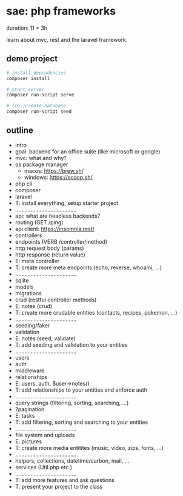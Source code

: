 # sae: php frameworks

duration: 11 * 3h

learn about mvc, rest and the laravel framework.

## demo project

```bash
# install dependencies
composer install

# start server
composer run-script serve

# (re-)create database
composer run-script seed
```

## outline

- intro
- goal: backend for an office suite (like microsoft or google)
- mvc: what and why?
- os package manager
    - macos: https://brew.sh/
    - windows: https://scoop.sh/
- php cli
- composer
- laravel
- T: install everything, setup starter project
- ........................................
- api: what are headless backends?
- routing (GET /ping)
- api client: https://insomnia.rest/
- controllers
- endpoints (VERB /controller/method)
- http request body (params)
- http response (return value)
- E: meta controller
- T: create more meta endpoints (echo, reverse, whoami, ...)
- ........................................
- sqlite
- models
- migrations
- crud (restful controller methods)
- E: notes (crud)
- T: create more crudable entities (contacts, recipes, pokemon, ...)
- ........................................
- seeding/faker
- validation
- E: notes (seed, validate)
- T: add seeding and validation to your entities
- ........................................
- users
- auth
- middleware
- relationships
- E: users, auth, $user->notes()
- T: add relationships to your entities and enforce auth
- ........................................
- query strings (filtering, sorting, searching, ...)
- ?pagination
- E: tasks
- T: add filtering, sorting and searching to your entities
- ........................................
- file system and uploads
- E: pictures
- T: create more media entitites (music, video, zips, fonts, ...)
- ........................................
- helpers, collections, datetime/carbon, mail, ...
- services (Util.php etc.)
- ........................................
- T: add more features and ask questions
- T: present your project to the class

